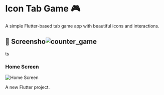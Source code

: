 # Icon Tab Game 🎮

A simple Flutter-based tab game app with beautiful icons and interactions.

## 📸 Screensho![counter_game](https://github.com/user-attachments/assets/79a15413-2b47-40e9-99a1-439c5ff944fd)
ts

### Home Screen

![Home Screen](C:\Users\salma\Downloads\counter_game.jpg)

A new Flutter project.

